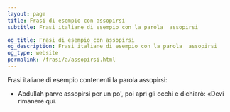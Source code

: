 ```yaml
---
layout: page
title: Frasi di esempio con assopirsi 
subtitle: Frasi italiane di esempio con la parola  assopirsi

og_title: Frasi di esempio con assopirsi 
og_description: Frasi italiane di esempio con la parola  assopirsi
og_type: website
permalink: /frasi/a/assopirsi.html
---
```


Frasi italiane di esempio contenenti la parola assopirsi:


- Abdullah parve assopirsi per un po', poi aprì gli occhi e dichiarò: «Devi rimanere qui.

